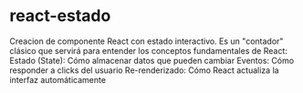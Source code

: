 # react-estado
Creacion de componente React con estado interactivo. Es un "contador" clásico que servirá para entender los conceptos fundamentales de React:      Estado (State): Cómo almacenar datos que pueden cambiar      Eventos: Cómo responder a clicks del usuario      Re-renderizado: Cómo React actualiza la interfaz automáticamente
